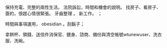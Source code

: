 保持充電、完整的兩性生活。 法院訴訟，時間和機會的說明。 找房子、看房子、簽約，很趕心情很緊張。 牙齒整理 。 新工作。 ； 


時間與事項運用， obesidian 。刮鬍子； 



拿餅杯、領錢、送信件消保官、健身、諮商、備份與清空帳號wtunewuser、洗衣服、洗碗。
